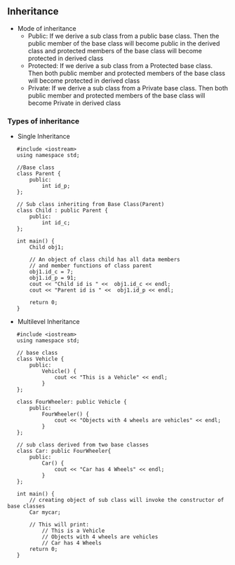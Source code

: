 ## Inheritance
 - Mode of inheritance
   - Public: If we derive a sub class from a public base class. Then the public member of the base class will become public in the derived class and protected members of the base class will become protected in derived class
   - Protected: If we derive a sub class from a Protected base class. Then both public member and protected members of the base class will become protected in derived class
   - Private: If we derive a sub class from a Private base class. Then both public member and protected members of the base class will become Private in derived class

### Types of inheritance
 - Single Inheritance
 ```
    #include <iostream>
    using namespace std;
   
    //Base class
    class Parent {
        public:
            int id_p;
    };
   
    // Sub class inheriting from Base Class(Parent)
    class Child : public Parent {
        public:
            int id_c;
    };

    int main() {
        Child obj1;

        // An object of class child has all data members
        // and member functions of class parent
        obj1.id_c = 7;
        obj1.id_p = 91;
        cout << "Child id is " <<  obj1.id_c << endl;
        cout << "Parent id is " <<  obj1.id_p << endl;

        return 0;
    } 
 ```
 - Multilevel Inheritance
 ```
    #include <iostream>
    using namespace std;
     
    // base class
    class Vehicle {
        public:
            Vehicle() {
                cout << "This is a Vehicle" << endl;
            }   
    };

    class FourWheeler: public Vehicle {
        public:
            FourWheeler() {
                cout << "Objects with 4 wheels are vehicles" << endl;
            }   
    };

    // sub class derived from two base classes
    class Car: public FourWheeler{
        public:
            Car() {
                cout << "Car has 4 Wheels" << endl;
            }   
    };
     
    int main() {   
        // creating object of sub class will invoke the constructor of base classes
        Car mycar;

        // This will print:
            // This is a Vehicle
            // Objects with 4 wheels are vehicles
            // Car has 4 Wheels
        return 0;
    }
 ```
